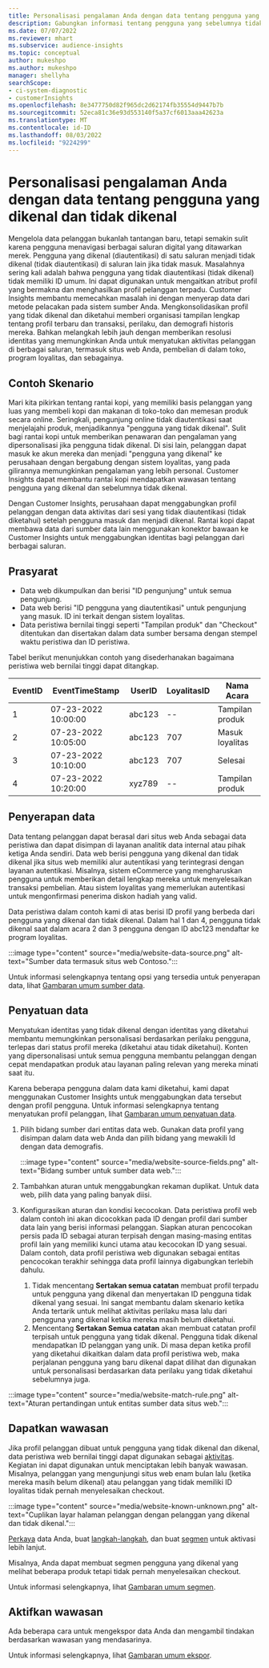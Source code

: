 ```yaml
---
title: Personalisasi pengalaman Anda dengan data tentang pengguna yang dikenal dan tidak dikenal
description: Gabungkan informasi tentang pengguna yang sebelumnya tidak dikenal ketika Anda mengetahui identitas mereka.
ms.date: 07/07/2022
ms.reviewer: mhart
ms.subservice: audience-insights
ms.topic: conceptual
author: mukeshpo
ms.author: mukeshpo
manager: shellyha
searchScope:
- ci-system-diagnostic
- customerInsights
ms.openlocfilehash: 8e3477750d82f965dc2d62174fb35554d9447b7b
ms.sourcegitcommit: 52eca81c36e93d553140f5a37cf6013aaa42623a
ms.translationtype: MT
ms.contentlocale: id-ID
ms.lasthandoff: 08/03/2022
ms.locfileid: "9224299"
---
```

# <a name="personalize-your-experiences-with-data-about-known-and-unknown-users"></a>Personalisasi pengalaman Anda dengan data tentang pengguna yang dikenal dan tidak dikenal

Mengelola data pelanggan bukanlah tantangan baru, tetapi semakin sulit karena pengguna menavigasi berbagai saluran digital yang ditawarkan merek. Pengguna yang dikenal (diautentikasi) di satu saluran menjadi tidak dikenal (tidak diautentikasi) di saluran lain jika tidak masuk. Masalahnya sering kali adalah bahwa pengguna yang tidak diautentikasi (tidak dikenal) tidak memiliki ID umum. Ini dapat digunakan untuk mengaitkan atribut profil yang bermakna dan menghasilkan profil pelanggan terpadu. Customer Insights membantu memecahkan masalah ini dengan menyerap data dari metode pelacakan pada sistem sumber Anda. Mengkonsolidasikan profil yang tidak dikenal dan diketahui memberi organisasi tampilan lengkap tentang profil terbaru dan transaksi, perilaku, dan demografi historis mereka. Bahkan melangkah lebih jauh dengan memberikan resolusi identitas yang memungkinkan Anda untuk menyatukan aktivitas pelanggan di berbagai saluran, termasuk situs web Anda, pembelian di dalam toko, program loyalitas, dan sebagainya.

## <a name="sample-scenario"></a>Contoh Skenario

Mari kita pikirkan tentang rantai kopi, yang memiliki basis pelanggan yang luas yang membeli kopi dan makanan di toko-toko dan memesan produk secara online. Seringkali, pengunjung online tidak diautentikasi saat menjelajahi produk, menjadikannya "pengguna yang tidak dikenal". Sulit bagi rantai kopi untuk memberikan penawaran dan pengalaman yang dipersonalisasi jika pengguna tidak dikenal. Di sisi lain, pelanggan dapat masuk ke akun mereka dan menjadi "pengguna yang dikenal" ke perusahaan dengan bergabung dengan sistem loyalitas, yang pada gilirannya memungkinkan pengalaman yang lebih personal. Customer Insights dapat membantu rantai kopi mendapatkan wawasan tentang pengguna yang dikenal dan sebelumnya tidak dikenal.

Dengan Customer Insights, perusahaan dapat menggabungkan profil pelanggan dengan data aktivitas dari sesi yang tidak diautentikasi (tidak diketahui) setelah pengguna masuk dan menjadi dikenal. Rantai kopi dapat membawa data dari sumber data lain menggunakan konektor bawaan ke Customer Insights untuk menggabungkan identitas bagi pelanggan dari berbagai saluran.

## <a name="prerequisites"></a>Prasyarat

- Data web dikumpulkan dan berisi "ID pengunjung" untuk semua pengunjung.
- Data web berisi "ID pengguna yang diautentikasi" untuk pengunjung yang masuk. ID ini terkait dengan sistem loyalitas.
- Data peristiwa bernilai tinggi seperti "Tampilan produk" dan "Checkout" ditentukan dan disertakan dalam data sumber bersama dengan stempel waktu peristiwa dan ID peristiwa.

Tabel berikut menunjukkan contoh yang disederhanakan bagaimana peristiwa web bernilai tinggi dapat ditangkap.

|EventID|EventTimeStamp|UserID|LoyalitasID|Nama Acara|
|--|--|--|--|--|
|1|07-23-2022 10:00:00|abc123|--|Tampilan produk|
|2|07-23-2022 10:05:00|abc123|707|Masuk loyalitas|
|3|07-23-2022 10:10:00|abc123|707|Selesai|
|4|07-23-2022 10:20:00|xyz789|--|Tampilan produk|

## <a name="data-ingestion"></a>Penyerapan data

Data tentang pelanggan dapat berasal dari situs web Anda sebagai data peristiwa dan dapat disimpan di layanan analitik data internal atau pihak ketiga Anda sendiri. Data web berisi pengguna yang dikenal dan tidak dikenal jika situs web memiliki alur autentikasi yang terintegrasi dengan layanan autentikasi. Misalnya, sistem eCommerce yang mengharuskan pengguna untuk memberikan detail lengkap mereka untuk menyelesaikan transaksi pembelian. Atau sistem loyalitas yang memerlukan autentikasi untuk mengonfirmasi penerima diskon hadiah yang valid.

Data peristiwa dalam contoh kami di atas berisi ID profil yang berbeda dari pengguna yang dikenal dan tidak dikenal. Dalam hal 1 dan 4, pengguna tidak dikenal saat dalam acara 2 dan 3 pengguna dengan ID abc123 mendaftar ke program loyalitas.

:::image type="content" source="media/website-data-source.png" alt-text="Sumber data termasuk situs web Contoso.":::

Untuk informasi selengkapnya tentang opsi yang tersedia untuk penyerapan data, lihat [Gambaran umum sumber data](data-sources.md).

## <a name="data-unification"></a>Penyatuan data

Menyatukan identitas yang tidak dikenal dengan identitas yang diketahui membantu memungkinkan personalisasi berdasarkan perilaku pengguna, terlepas dari status profil mereka (diketahui atau tidak diketahui). Konten yang dipersonalisasi untuk semua pengguna membantu pelanggan dengan cepat mendapatkan produk atau layanan paling relevan yang mereka minati saat itu.

Karena beberapa pengguna dalam data kami diketahui, kami dapat menggunakan Customer Insights untuk menggabungkan data tersebut dengan profil pengguna. Untuk informasi selengkapnya tentang menyatukan profil pelanggan, lihat [Gambaran umum penyatuan data](data-unification.md).

1. Pilih bidang sumber dari entitas data web. Gunakan data profil yang disimpan dalam data web Anda dan pilih bidang yang mewakili Id dengan data demografis.

   :::image type="content" source="media/website-source-fields.png" alt-text="Bidang sumber untuk sumber data web.":::

1. Tambahkan aturan untuk menggabungkan rekaman duplikat. Untuk data web, pilih data yang paling banyak diisi.

1. Konfigurasikan aturan dan kondisi kecocokan. Data peristiwa profil web dalam contoh ini akan dicocokkan pada ID dengan profil dari sumber data lain yang berisi informasi pelanggan. Siapkan aturan pencocokan persis pada ID sebagai aturan terpisah dengan masing-masing entitas profil lain yang memiliki kunci utama atau kecocokan ID yang sesuai. Dalam contoh, data profil peristiwa web digunakan sebagai entitas pencocokan terakhir sehingga data profil lainnya digabungkan terlebih dahulu.
   1. Tidak mencentang **Sertakan semua catatan** membuat profil terpadu untuk pengguna yang dikenal dan menyertakan ID pengguna tidak dikenal yang sesuai. Ini sangat membantu dalam skenario ketika Anda tertarik untuk melihat aktivitas perilaku masa lalu dari pengguna yang dikenal ketika mereka masih belum diketahui.
   1. Mencentang **Sertakan Semua catatan** akan membuat catatan profil terpisah untuk pengguna yang tidak dikenal. Pengguna tidak dikenal mendapatkan ID pelanggan yang unik. Di masa depan ketika profil yang diketahui dikaitkan dalam data profil peristiwa web, maka perjalanan pengguna yang baru dikenal dapat dilihat dan digunakan untuk personalisasi berdasarkan data perilaku yang tidak diketahui sebelumnya juga.

:::image type="content" source="media/website-match-rule.png" alt-text="Aturan pertandingan untuk entitas sumber data situs web.":::

## <a name="get-insights"></a>Dapatkan wawasan

Jika profil pelanggan dibuat untuk pengguna yang tidak dikenal dan dikenal, data peristiwa web bernilai tinggi dapat digunakan sebagai [aktivitas](activities.md). Kegiatan ini dapat digunakan untuk menciptakan lebih banyak wawasan. Misalnya, pelanggan yang mengunjungi situs web enam bulan lalu (ketika mereka masih belum dikenal) atau pelanggan yang tidak memiliki ID loyalitas tidak pernah menyelesaikan checkout.

:::image type="content" source="media/website-known-unknown.png" alt-text="Cuplikan layar halaman pelanggan dengan pelanggan yang dikenal dan tidak dikenal.":::

[Perkaya](enrichment-hub.md) data Anda, buat [langkah-langkah](measures.md), dan buat [segmen](segments.md) untuk aktivasi lebih lanjut.

Misalnya, Anda dapat membuat segmen pengguna yang dikenal yang melihat beberapa produk tetapi tidak pernah menyelesaikan checkout.

Untuk informasi selengkapnya, lihat [Gambaran umum segmen](segments.md).

## <a name="activate-insights"></a>Aktifkan wawasan

Ada beberapa cara untuk mengekspor data Anda dan mengambil tindakan berdasarkan wawasan yang mendasarinya.

Untuk informasi selengkapnya, lihat [Gambaran umum ekspor](export-destinations.md).
